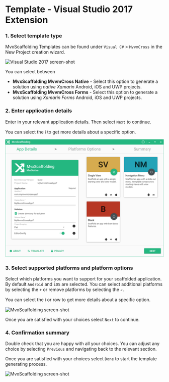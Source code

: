 ﻿# Template - Visual Studio 2017 Extension

### 1. Select template type

MvxScaffolding Templates can be found under `Visual C#` > `MvvmCross` in the New Project creation wizard.

![Visual Studio 2017 screen-shot](../docs/resources/vs_template_selection.png)

You can select between

- __MvxScaffolding MvvmCross Native__ - Select this option to generate a solution using _native Xamarin_ Android, iOS and UWP projects.
- __MvxScaffolding MvvmCross Forms__ - Select this option to generate a solution using _Xamarin Forms_ Android, iOS and UWP projects.

### 2. Enter application details

Enter in your relevant application details. Then select `Next` to continue.

You can select the ℹ️ to get more details about a specific option.

![MvxScaffolding screen-shot](../docs/resources/vs_template_native_app_details.png)

### 3. Select supported platforms and platform options

Select which platforms you want to support for your scaffolded application. By default `Android` and `iOS` are selected. You can select additional platforms by selecting the `+` or remove platforms by selecting the `✓`.

You can select the ℹ️ or row to get more details about a specific option.

![MvxScaffolding screen-shot](../docs/resources/vs_template_native_platform_options.png)

Once you are satisfied with your choices select `Next` to continue.

### 4. Confirmation summary

Double check that you are happy with all your choices. You can adjust any choice by selecting `Previous` and navigating back to the relevant section.

Once you are satisfied with your choices select `Done` to start the template generating process.

![MvxScaffolding screen-shot](../docs/resources/vs_template_native_summary.png)
